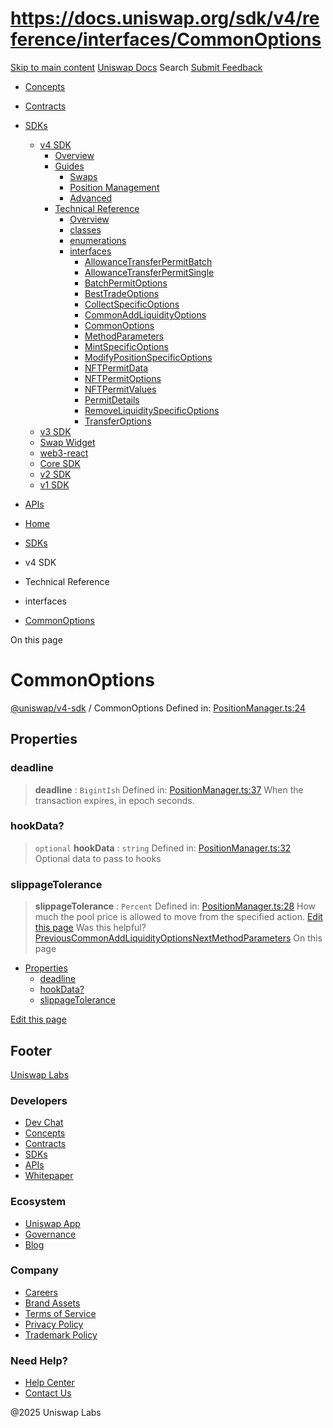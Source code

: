 # https://docs.uniswap.org/sdk/v4/reference/interfaces/CommonOptions

[Skip to main content](https://docs.uniswap.org/sdk/v4/reference/interfaces/CommonOptions#__docusaurus_skipToContent_fallback)
[Uniswap Docs](https://docs.uniswap.org/)
Search
[Submit Feedback](https://docs.google.com/forms/d/e/1FAIpQLSdjSkZam8KiatL9XACRVxCHjDJjaPGbls77PCXDKFn4JwykXg/viewform)
  * [Concepts](https://docs.uniswap.org/concepts/overview)
  * [Contracts](https://docs.uniswap.org/contracts/v4/overview)
  * [SDKs](https://docs.uniswap.org/sdk/v4/overview)
    * [v4 SDK](https://docs.uniswap.org/sdk/v4/overview)
      * [Overview](https://docs.uniswap.org/sdk/v4/overview)
      * [Guides](https://docs.uniswap.org/sdk/v4/guides/swaps/quoting)
        * [Swaps](https://docs.uniswap.org/sdk/v4/guides/swaps/quoting)
        * [Position Management](https://docs.uniswap.org/sdk/v4/guides/liquidity/position-minting)
        * [Advanced](https://docs.uniswap.org/sdk/v4/guides/advanced/pool-data)
      * [Technical Reference](https://docs.uniswap.org/sdk/v4/reference/overview)
        * [Overview](https://docs.uniswap.org/sdk/v4/reference/overview)
        * [classes](https://docs.uniswap.org/sdk/v4/reference/classes/Hook)
        * [enumerations](https://docs.uniswap.org/sdk/v4/reference/enumerations/Actions)
        * [interfaces](https://docs.uniswap.org/sdk/v4/reference/interfaces/AllowanceTransferPermitBatch)
          * [AllowanceTransferPermitBatch](https://docs.uniswap.org/sdk/v4/reference/interfaces/AllowanceTransferPermitBatch)
          * [AllowanceTransferPermitSingle](https://docs.uniswap.org/sdk/v4/reference/interfaces/AllowanceTransferPermitSingle)
          * [BatchPermitOptions](https://docs.uniswap.org/sdk/v4/reference/interfaces/BatchPermitOptions)
          * [BestTradeOptions](https://docs.uniswap.org/sdk/v4/reference/interfaces/BestTradeOptions)
          * [CollectSpecificOptions](https://docs.uniswap.org/sdk/v4/reference/interfaces/CollectSpecificOptions)
          * [CommonAddLiquidityOptions](https://docs.uniswap.org/sdk/v4/reference/interfaces/CommonAddLiquidityOptions)
          * [CommonOptions](https://docs.uniswap.org/sdk/v4/reference/interfaces/CommonOptions)
          * [MethodParameters](https://docs.uniswap.org/sdk/v4/reference/interfaces/MethodParameters)
          * [MintSpecificOptions](https://docs.uniswap.org/sdk/v4/reference/interfaces/MintSpecificOptions)
          * [ModifyPositionSpecificOptions](https://docs.uniswap.org/sdk/v4/reference/interfaces/ModifyPositionSpecificOptions)
          * [NFTPermitData](https://docs.uniswap.org/sdk/v4/reference/interfaces/NFTPermitData)
          * [NFTPermitOptions](https://docs.uniswap.org/sdk/v4/reference/interfaces/NFTPermitOptions)
          * [NFTPermitValues](https://docs.uniswap.org/sdk/v4/reference/interfaces/NFTPermitValues)
          * [PermitDetails](https://docs.uniswap.org/sdk/v4/reference/interfaces/PermitDetails)
          * [RemoveLiquiditySpecificOptions](https://docs.uniswap.org/sdk/v4/reference/interfaces/RemoveLiquiditySpecificOptions)
          * [TransferOptions](https://docs.uniswap.org/sdk/v4/reference/interfaces/TransferOptions)
    * [v3 SDK](https://docs.uniswap.org/sdk/v3/overview)
    * [Swap Widget](https://docs.uniswap.org/sdk/swap-widget/overview)
    * [web3-react](https://docs.uniswap.org/sdk/web3-react/overview)
    * [Core SDK](https://docs.uniswap.org/sdk/core/overview)
    * [v2 SDK](https://docs.uniswap.org/sdk/v2/overview)
    * [v1 SDK](https://docs.uniswap.org/sdk/v1/overview)
  * [APIs](https://docs.uniswap.org/api/subgraph/overview)


  * [Home](https://docs.uniswap.org/)
  * [SDKs](https://docs.uniswap.org/sdk/v4/overview)
  * v4 SDK
  * Technical Reference
  * interfaces
  * [CommonOptions](https://docs.uniswap.org/sdk/v4/reference/interfaces/CommonOptions)


On this page
# CommonOptions
[@uniswap/v4-sdk](https://docs.uniswap.org/sdk/v4/reference/overview) / CommonOptions
Defined in: [PositionManager.ts:24](https://github.com/Uniswap/sdks/blob/9cf6edb2df79338ae58f7ea7ca979c35a8a9bd56/sdks/v4-sdk/src/PositionManager.ts#L24)
## Properties[​](https://docs.uniswap.org/sdk/v4/reference/interfaces/CommonOptions#properties "Direct link to Properties")
### deadline[​](https://docs.uniswap.org/sdk/v4/reference/interfaces/CommonOptions#deadline "Direct link to deadline")
> **deadline** : `BigintIsh`
Defined in: [PositionManager.ts:37](https://github.com/Uniswap/sdks/blob/9cf6edb2df79338ae58f7ea7ca979c35a8a9bd56/sdks/v4-sdk/src/PositionManager.ts#L37)
When the transaction expires, in epoch seconds.
### hookData?[​](https://docs.uniswap.org/sdk/v4/reference/interfaces/CommonOptions#hookdata "Direct link to hookData?")
> `optional` **hookData** : `string`
Defined in: [PositionManager.ts:32](https://github.com/Uniswap/sdks/blob/9cf6edb2df79338ae58f7ea7ca979c35a8a9bd56/sdks/v4-sdk/src/PositionManager.ts#L32)
Optional data to pass to hooks
### slippageTolerance[​](https://docs.uniswap.org/sdk/v4/reference/interfaces/CommonOptions#slippagetolerance "Direct link to slippageTolerance")
> **slippageTolerance** : `Percent`
Defined in: [PositionManager.ts:28](https://github.com/Uniswap/sdks/blob/9cf6edb2df79338ae58f7ea7ca979c35a8a9bd56/sdks/v4-sdk/src/PositionManager.ts#L28)
How much the pool price is allowed to move from the specified action.
[Edit this page](https://github.com/uniswap/uniswap-docs/tree/main/docs/sdk/v4/reference/interfaces/CommonOptions.md)
Was this helpful?
[PreviousCommonAddLiquidityOptions](https://docs.uniswap.org/sdk/v4/reference/interfaces/CommonAddLiquidityOptions)[NextMethodParameters](https://docs.uniswap.org/sdk/v4/reference/interfaces/MethodParameters)
On this page
  * [Properties](https://docs.uniswap.org/sdk/v4/reference/interfaces/CommonOptions#properties)
    * [deadline](https://docs.uniswap.org/sdk/v4/reference/interfaces/CommonOptions#deadline)
    * [hookData?](https://docs.uniswap.org/sdk/v4/reference/interfaces/CommonOptions#hookdata)
    * [slippageTolerance](https://docs.uniswap.org/sdk/v4/reference/interfaces/CommonOptions#slippagetolerance)


[Edit this page](https://github.com/uniswap/uniswap-docs/tree/main/docs/sdk/v4/reference/interfaces/CommonOptions.md)
## Footer
[Uniswap Labs](https://docs.uniswap.org/)
### Developers
  * [Dev Chat](https://discord.com/invite/uniswap)
  * [Concepts](https://docs.uniswap.org/concepts/overview)
  * [Contracts](https://docs.uniswap.org/contracts/v4/overview)
  * [SDKs](https://docs.uniswap.org/sdk/v4/overview)
  * [APIs](https://docs.uniswap.org/api/subgraph/overview)
  * [Whitepaper](https://app.uniswap.org/whitepaper-v4.pdf)


### Ecosystem
  * [Uniswap App](https://app.uniswap.org/)
  * [Governance](https://www.uniswapfoundation.org/governance)
  * [Blog](https://blog.uniswap.org/)


### Company
  * [Careers](https://boards.greenhouse.io/uniswaplabs)
  * [Brand Assets](https://github.com/Uniswap/brand-assets/raw/main/Uniswap%20Brand%20Assets.zip)
  * [Terms of Service](https://support.uniswap.org/hc/en-us/articles/30935100859661-Uniswap-Labs-Terms-of-Service)
  * [Privacy Policy](https://support.uniswap.org/hc/en-us/articles/30934457771405-Uniswap-Labs-Privacy-Policy)
  * [Trademark Policy](https://support.uniswap.org/hc/en-us/articles/30934762216973-Uniswap-Labs-Trademark-Guidelines)


### Need Help?
  * [Help Center](https://support.uniswap.org/)
  * [Contact Us](https://support.uniswap.org/hc/en-us/requests/new)


@2025 Uniswap Labs
[](https://github.com/uniswap/uniswap-docs)[](https://twitter.com/Uniswap)[](https://discord.com/invite/uniswap)
